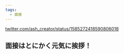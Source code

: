 ```yaml
---
tags:
  - 面接
---
```

[twitter.com/ash\_creator/status/1585272418590806018](https://twitter.com/ash_creator/status/1585272418590806018)

## 面接はとにかく元気に挨拶！

